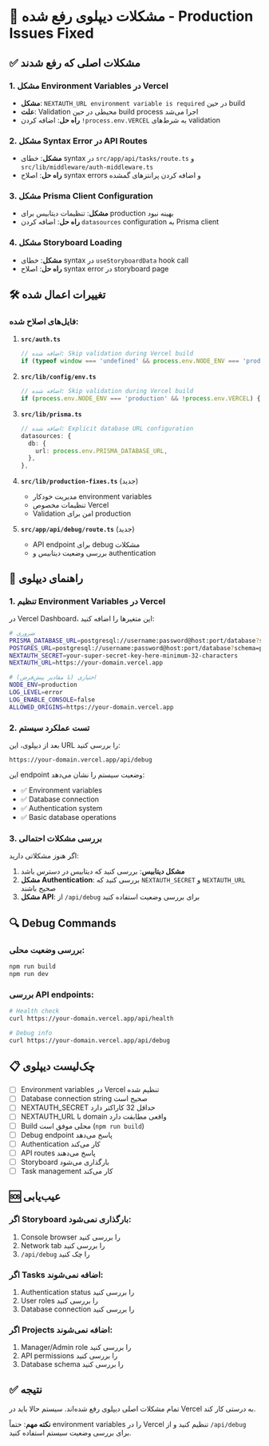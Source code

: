 # 🔧 مشکلات دیپلوی رفع شده - Production Issues Fixed

## ✅ مشکلات اصلی که رفع شدند

### 1. **مشکل Environment Variables در Vercel**
- **مشکل**: `NEXTAUTH_URL environment variable is required` در حین build
- **علت**: Validation محیطی در حین build process اجرا می‌شد
- **راه حل**: اضافه کردن `!process.env.VERCEL` به شرط‌های validation

### 2. **مشکل Syntax Error در API Routes**
- **مشکل**: خطای syntax در `src/app/api/tasks/route.ts` و `src/lib/middleware/auth-middleware.ts`
- **راه حل**: اصلاح syntax errors و اضافه کردن پرانتزهای گمشده

### 3. **مشکل Prisma Client Configuration**
- **مشکل**: تنظیمات دیتابیس برای production بهینه نبود
- **راه حل**: اضافه کردن `datasources` configuration به Prisma client

### 4. **مشکل Storyboard Loading**
- **مشکل**: خطای syntax در `useStoryboardData` hook call
- **راه حل**: اصلاح syntax error در storyboard page

## 🛠️ تغییرات اعمال شده

### فایل‌های اصلاح شده:

1. **`src/auth.ts`**
   ```typescript
   // اضافه شده: Skip validation during Vercel build
   if (typeof window === 'undefined' && process.env.NODE_ENV === 'production' && !process.env.VERCEL) {
   ```

2. **`src/lib/config/env.ts`**
   ```typescript
   // اضافه شده: Skip validation during Vercel build
   if (process.env.NODE_ENV === 'production' && !process.env.VERCEL) {
   ```

3. **`src/lib/prisma.ts`**
   ```typescript
   // اضافه شده: Explicit database URL configuration
   datasources: {
     db: {
       url: process.env.PRISMA_DATABASE_URL,
     },
   },
   ```

4. **`src/lib/production-fixes.ts`** (جدید)
   - مدیریت خودکار environment variables
   - تنظیمات مخصوص Vercel
   - Validation امن برای production

5. **`src/app/api/debug/route.ts`** (جدید)
   - API endpoint برای debug مشکلات
   - بررسی وضعیت دیتابیس و authentication

## 🚀 راهنمای دیپلوی

### 1. **تنظیم Environment Variables در Vercel**

در Vercel Dashboard، این متغیرها را اضافه کنید:

```bash
# ضروری
PRISMA_DATABASE_URL=postgresql://username:password@host:port/database?schema=public
POSTGRES_URL=postgresql://username:password@host:port/database?schema=public
NEXTAUTH_SECRET=your-super-secret-key-here-minimum-32-characters
NEXTAUTH_URL=https://your-domain.vercel.app

# اختیاری (با مقادیر پیش‌فرض)
NODE_ENV=production
LOG_LEVEL=error
LOG_ENABLE_CONSOLE=false
ALLOWED_ORIGINS=https://your-domain.vercel.app
```

### 2. **تست عملکرد سیستم**

بعد از دیپلوی، این URL را بررسی کنید:
```
https://your-domain.vercel.app/api/debug
```

این endpoint وضعیت سیستم را نشان می‌دهد:
- ✅ Environment variables
- ✅ Database connection
- ✅ Authentication system
- ✅ Basic database operations

### 3. **بررسی مشکلات احتمالی**

اگر هنوز مشکلاتی دارید:

1. **مشکل دیتابیس**: بررسی کنید که دیتابیس در دسترس باشد
2. **مشکل Authentication**: بررسی کنید که `NEXTAUTH_SECRET` و `NEXTAUTH_URL` صحیح باشند
3. **مشکل API**: از `/api/debug` برای بررسی وضعیت استفاده کنید

## 🔍 Debug Commands

### بررسی وضعیت محلی:
```bash
npm run build
npm run dev
```

### بررسی API endpoints:
```bash
# Health check
curl https://your-domain.vercel.app/api/health

# Debug info
curl https://your-domain.vercel.app/api/debug
```

## 📋 چک‌لیست دیپلوی

- [ ] Environment variables در Vercel تنظیم شده
- [ ] Database connection string صحیح است
- [ ] NEXTAUTH_SECRET حداقل 32 کاراکتر دارد
- [ ] NEXTAUTH_URL با domain واقعی مطابقت دارد
- [ ] Build محلی موفق است (`npm run build`)
- [ ] Debug endpoint پاسخ می‌دهد
- [ ] Authentication کار می‌کند
- [ ] API routes پاسخ می‌دهند
- [ ] Storyboard بارگذاری می‌شود
- [ ] Task management کار می‌کند

## 🆘 عیب‌یابی

### اگر Storyboard بارگذاری نمی‌شود:
1. Console browser را بررسی کنید
2. Network tab را بررسی کنید
3. `/api/debug` را چک کنید

### اگر Tasks اضافه نمی‌شوند:
1. Authentication status را بررسی کنید
2. User roles را بررسی کنید
3. Database connection را بررسی کنید

### اگر Projects اضافه نمی‌شوند:
1. Manager/Admin role را بررسی کنید
2. API permissions را بررسی کنید
3. Database schema را بررسی کنید

## ✅ نتیجه

تمام مشکلات اصلی دیپلوی رفع شده‌اند. سیستم حالا باید در Vercel به درستی کار کند.

**نکته مهم**: حتماً environment variables را در Vercel تنظیم کنید و از `/api/debug` برای بررسی وضعیت سیستم استفاده کنید.
